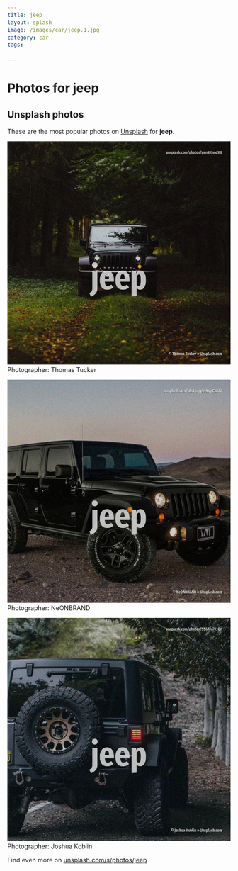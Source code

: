 ```yaml
---
title: jeep
layout: splash
image: /images/car/jeep.1.jpg
category: car
tags:

---
```

# Photos for jeep
 
## Unsplash photos
These are the most popular photos on [Unsplash](https://unsplash.com) for **jeep**.
 
![jeep](/images/car/jeep.1.jpg)
Photographer:  Thomas Tucker
 
![jeep](/images/car/jeep.2.jpg)
Photographer:  NeONBRAND
 
![jeep](/images/car/jeep.3.jpg)
Photographer:  Joshua Koblin
 
Find even more on [unsplash.com/s/photos/jeep](https://unsplash.com/s/photos/jeep)
 
